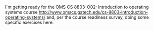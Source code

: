 I'm getting ready for the OMS CS 8803-O02: Introduction to operating systems course
http://www.omscs.gatech.edu/cs-8803-introduction-operating-systems/
and, per the course readiness survey, doing some specific exercises here.
